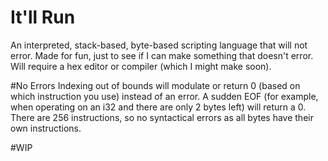 # It'll Run
An interpreted, stack-based, byte-based scripting language that will not error.
Made for fun, just to see if I can make something that doesn't error.
Will require a hex editor or compiler (which I might make soon).

#No Errors
Indexing out of bounds will modulate or return 0 (based on which instruction you use) instead of an error.
A sudden EOF (for example, when operating on an i32 and there are only 2 bytes left) will return a 0.
There are 256 instructions, so no syntactical errors as all bytes have their own instructions.

#WIP
